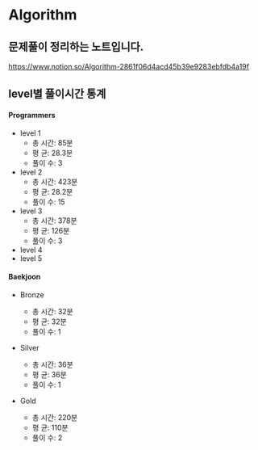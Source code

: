# Algorithm
## 문제풀이 정리하는 노트입니다.
https://www.notion.so/Algorithm-2861f06d4acd45b39e9283ebfdb4a19f
## level별 풀이시간 통계

#### Programmers
* level 1
  - 총 시간: 85분
  - 평   균: 28.3분
  - 풀이 수: 3
* level 2  
  - 총 시간: 423분
  - 평   균: 28.2분
  - 풀이 수: 15
* level 3  
  - 총 시간: 378분
  - 평   균: 126분
  - 풀이 수: 3
* level 4
* level 5


#### Baekjoon 
* Bronze
  - 총 시간: 32분
  - 평   균: 32분
  - 풀이 수: 1
  
* Silver
  - 총 시간: 36분
  - 평   균: 36분
  - 풀이 수: 1
  
* Gold
  - 총 시간: 220분
  - 평   균: 110분
  - 풀이 수: 2
